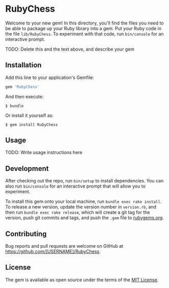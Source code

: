 # RubyChess

Welcome to your new gem! In this directory, you'll find the files you need to be able to package up your Ruby library into a gem. Put your Ruby code in the file `lib/RubyChess`. To experiment with that code, run `bin/console` for an interactive prompt.

TODO: Delete this and the text above, and describe your gem

## Installation

Add this line to your application's Gemfile:

```ruby
gem 'RubyChess'
```

And then execute:

    $ bundle

Or install it yourself as:

    $ gem install RubyChess

## Usage

TODO: Write usage instructions here

## Development

After checking out the repo, run `bin/setup` to install dependencies. You can also run `bin/console` for an interactive prompt that will allow you to experiment.

To install this gem onto your local machine, run `bundle exec rake install`. To release a new version, update the version number in `version.rb`, and then run `bundle exec rake release`, which will create a git tag for the version, push git commits and tags, and push the `.gem` file to [rubygems.org](https://rubygems.org).

## Contributing

Bug reports and pull requests are welcome on GitHub at https://github.com/[USERNAME]/RubyChess.


## License

The gem is available as open source under the terms of the [MIT License](http://opensource.org/licenses/MIT).

